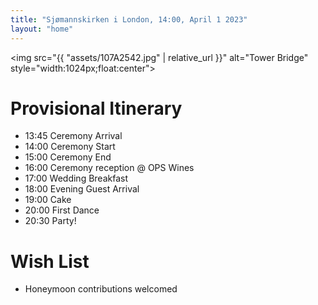 ```yaml
---
title: "Sjømannskirken i London, 14:00, April 1 2023"
layout: "home"
---
```

<img src="{{ "assets/107A2542.jpg" | relative_url }}" alt="Tower Bridge" style="width:1024px;float:center">

# Provisional Itinerary
- 13:45 Ceremony Arrival
- 14:00 Ceremony Start
- 15:00 Ceremony End
- 16:00 Ceremony reception @ OPS Wines
- 17:00 Wedding Breakfast
- 18:00 Evening Guest Arrival
- 19:00 Cake
- 20:00 First Dance
- 20:30 Party!

# Wish List
- Honeymoon contributions welcomed

